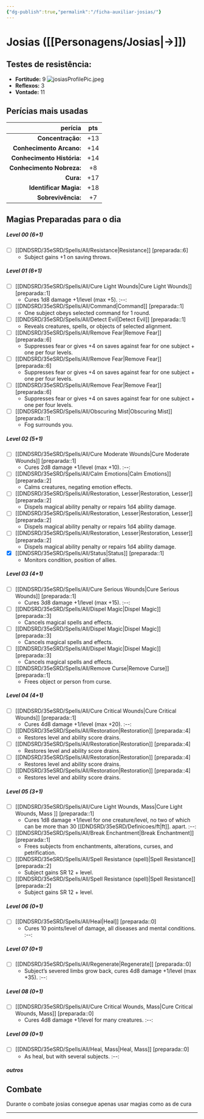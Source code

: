 ```yaml
---
{"dg-publish":true,"permalink":"/ficha-auxiliar-josias/"}
---
```


# Josias ([[Personagens/Josias\|->]])
## Testes de resistência: 
- **Fortitude:** 9 <span class="rightimg"><span class="tinyimg">![josiasProfilePic.jpeg](/img/user/files/josiasProfilePic.jpeg)</span></span>
- **Reflexos:** 3
- **Vontade:** 11
## Perícias mais usadas
|                    perícia | pts |
| --------------------------:|:---:|
|          **Concentração:** | +13 |
|   **Conhecimento Arcano:** | +14 |
| **Conhecimento História:** | +14 |
|  **Conhecimento Nobreza:** | +8  |
|                  **Cura:** | +17 |
|     **Identificar Magia:** | +18 |
|         **Sobrevivência:** | +7  |

## Magias Preparadas para o dia
##### Level 00 (6+1)
- [ ] [[DNDSRD/35eSRD/Spells/All/Resistance\|Resistance]] [preparada::6]
	- Subject gains +1 on saving throws.
##### Level 01 (6+1)
- [ ] [[DNDSRD/35eSRD/Spells/All/Cure Light Wounds\|Cure Light Wounds]] [preparada::1]  
	- Cures 1d8 damage +1/level (max +5).
:--:
- [ ] [[DNDSRD/35eSRD/Spells/All/Command\|Command]] [preparada::1] 
	- One subject obeys selected command for 1 round.  
- [ ] [[DNDSRD/35eSRD/Spells/All/Detect Evil\|Detect Evil]] [preparada::1] 
	- Reveals creatures, spells, or objects of selected alignment.  
- [ ] [[DNDSRD/35eSRD/Spells/All/Remove Fear\|Remove Fear]] [preparada::6]
	- Suppresses fear or gives +4 on saves against fear for one subject + one per four levels.
- [ ] [[DNDSRD/35eSRD/Spells/All/Remove Fear\|Remove Fear]] [preparada::6]
	- Suppresses fear or gives +4 on saves against fear for one subject + one per four levels.
- [ ] [[DNDSRD/35eSRD/Spells/All/Remove Fear\|Remove Fear]] [preparada::6]
	- Suppresses fear or gives +4 on saves against fear for one subject + one per four levels.
- [ ] [[DNDSRD/35eSRD/Spells/All/Obscuring Mist\|Obscuring Mist]] [preparada::1] 
	- Fog surrounds you.  
##### Level 02 (5+1)
- [ ] [[DNDSRD/35eSRD/Spells/All/Cure Moderate Wounds\|Cure Moderate Wounds]] [preparada::1]  
	- Cures 2d8 damage +1/level (max +10).
:--:
- [ ] [[DNDSRD/35eSRD/Spells/All/Calm Emotions\|Calm Emotions]] [preparada::2]
	- Calms creatures, negating emotion effects.
- [ ] [[DNDSRD/35eSRD/Spells/All/Restoration, Lesser\|Restoration, Lesser]] [preparada::2]
	- Dispels magical ability penalty or repairs 1d4 ability damage.
- [ ] [[DNDSRD/35eSRD/Spells/All/Restoration, Lesser\|Restoration, Lesser]] [preparada::2]
	- Dispels magical ability penalty or repairs 1d4 ability damage.
- [ ] [[DNDSRD/35eSRD/Spells/All/Restoration, Lesser\|Restoration, Lesser]] [preparada::2]
	- Dispels magical ability penalty or repairs 1d4 ability damage.
- [x] [[DNDSRD/35eSRD/Spells/All/Status\|Status]] [preparada::1]
	- Monitors condition, position of allies.
##### Level 03 (4+1)
- [ ] [[DNDSRD/35eSRD/Spells/All/Cure Serious Wounds\|Cure Serious Wounds]] [preparada::1]  
	- Cures 3d8 damage +1/level (max +15).
:--:
- [ ] [[DNDSRD/35eSRD/Spells/All/Dispel Magic\|Dispel Magic]] [preparada::3]
	- Cancels magical spells and effects.
- [ ] [[DNDSRD/35eSRD/Spells/All/Dispel Magic\|Dispel Magic]] [preparada::3]
	- Cancels magical spells and effects.
- [ ] [[DNDSRD/35eSRD/Spells/All/Dispel Magic\|Dispel Magic]] [preparada::3]
	- Cancels magical spells and effects.
- [ ] [[DNDSRD/35eSRD/Spells/All/Remove Curse\|Remove Curse]] [preparada::1]
	- Frees object or person from curse.
##### Level 04 (4+1)
- [ ] [[DNDSRD/35eSRD/Spells/All/Cure Critical Wounds\|Cure Critical Wounds]] [preparada::1]  
	- Cures 4d8 damage +1/level (max +20).
:--:
- [ ] [[DNDSRD/35eSRD/Spells/All/Restoration\|Restoration]] [preparada::4]
	- Restores level and ability score drains.
- [ ] [[DNDSRD/35eSRD/Spells/All/Restoration\|Restoration]] [preparada::4]
	- Restores level and ability score drains.
- [ ] [[DNDSRD/35eSRD/Spells/All/Restoration\|Restoration]] [preparada::4]
	- Restores level and ability score drains.
- [ ] [[DNDSRD/35eSRD/Spells/All/Restoration\|Restoration]] [preparada::4]
	- Restores level and ability score drains.
##### Level 05 (3+1)
- [ ] [[DNDSRD/35eSRD/Spells/All/Cure Light Wounds, Mass\|Cure Light Wounds, Mass ]] [preparada::1]  
	- Cures 1d8 damage +1/level for one creature/level, no two of which can be more than 30 [[DNDSRD/35eSRD/Definicoes/ft\|ft]]. apart.
:--:
- [ ] [[DNDSRD/35eSRD/Spells/All/Break Enchantment\|Break Enchantment]] [preparada::1]
	- Frees subjects from enchantments, alterations, curses, and petrification.
- [ ] [[DNDSRD/35eSRD/Spells/All/Spell Resistance (spell)\|Spell Resistance]] [preparada::2]
	- Subject gains SR 12 + level.
- [ ] [[DNDSRD/35eSRD/Spells/All/Spell Resistance (spell)\|Spell Resistance]] [preparada::2]
	- Subject gains SR 12 + level.
##### Level 06 (0+1)
- [ ] [[DNDSRD/35eSRD/Spells/All/Heal\|Heal]] [preparada::0]  
	- Cures 10 points/level of damage, all diseases and mental conditions.
:--:
##### Level 07 (0+1)
- [ ] [[DNDSRD/35eSRD/Spells/All/Regenerate\|Regenerate]] [preparada::0]  
	- Subject’s severed limbs grow back, cures 4d8 damage +1/level (max +35).
:--:
##### Level 08 (0+1)
- [ ] [[DNDSRD/35eSRD/Spells/All/Cure Critical Wounds, Mass\|Cure Critical Wounds, Mass]] [preparada::0]  
	- Cures 4d8 damage +1/level for many creatures.
:--:
##### Level 09 (0+1)
- [ ] [[DNDSRD/35eSRD/Spells/All/Heal, Mass\|Heal, Mass]] [preparada::0]  
	- As heal, but with several subjects.
:--:

##### outros


## Combate
Durante o combate josias consegue apenas usar magias como as de cura


 
 
---
